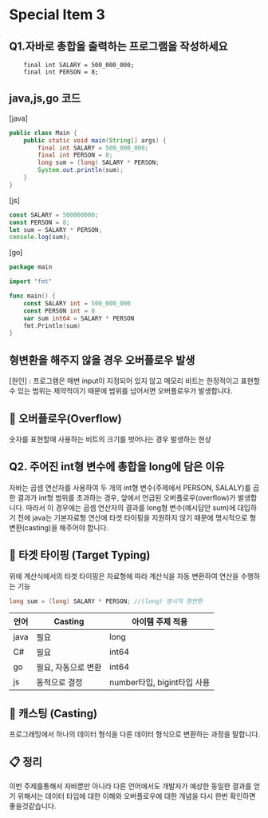 # Special Item 3 
 
## Q1.자바로 총합을 출력하는 프로그램을 작성하세요
```
    final int SALARY = 500_000_000;
    final int PERSON = 8;
```

## java,js,go 코드
[java]
``` java
public class Main {
    public static void main(String[] args) {
        final int SALARY = 500_000_000;
        final int PERSON = 8;
        long sum = (long) SALARY * PERSON;
        System.out.println(sum);
    }
}
```

[js]
``` javascript
const SALARY = 500000000;
const PERSON = 8;
let sum = SALARY * PERSON;
console.log(sum);
```

[go]
```go
package main

import "fmt"

func main() {
    const SALARY int = 500_000_000
    const PERSON int = 8
    var sum int64 = SALARY * PERSON
    fmt.Println(sum)
}
```
## 형변환을 해주지 않을 경우 오버플로우 발생 
[원인] : 프로그램은 매번 input이 지정되어 있지 않고  메모리 비트는 한정적이고 표현할 수 있는 범위는 제약적이기 때문에 
범위를 넘어서면 오버플로우가 발생합니다.

## 📌 오버플로우(Overflow)
숫자를 표현할때 사용하는 비트의 크기를 벗어나는 경우 발생하는 현상

## Q2. 주어진 int형 변수에 총합을 long에 담은 이유
자바는 곱셈 연산자를 사용하여 두 개의 int형 변수(주제에서 PERSON, SALALY)를 곱한 결과가 int형 범위를 초과하는 경우, 
앞에서 언급된 오버플로우(overflow)가 발생합니다. 
따라서 이 경우에는 곱셈 연산자의 결과를 long형 변수(예시답안 sum)에 대입하기 전에 java는 기본자료형 연산에 타겟 타이핑을 지원하지 않기 때문에
명시적으로 형변환(casting)을 해주어야 합니다.

## 📌 타겟 타이핑 (Target Typing)
위에 계산식에서의 타겟 타이핑은 자료형에 따라 계산식을 자동 변환하여 연산을 수행하는 기능

``` java
long sum = (long) SALARY * PERSON; //(long) 명시적 형변환
```
|언어|Casting|아이템 주제 적용|
|------|---|---|
|java|필요|long|
|C#|필요|int64|
|go|필요, 자동으로 변환|int64|
|js|동적으로 결정|number타입, bigint타입 사용|

## 📌 캐스팅 (Casting) 
프로그래밍에서 하나의 데이터 형식을 다른 데이터 형식으로 변환하는 과정을 말합니다. 

## 📋 정리
이번 주제를통해서 자바뿐만 아니라 다른 언어에서도 개발자가 예상한 동일한 결과를 얻기 위해서는 데이터 타입에 대한 이해와 오버플로우에 대한 개념을 다시 한번 확인하면 좋을것같습니다.


